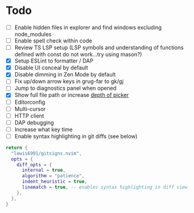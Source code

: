 # Todo

- [ ] Enable hidden files in explorer and find windows excluding node_modules
- [ ] Enable spell check within code
- [ ] Review TS LSP setup (LSP symbols and understanding of functions defined with const do not work...try using mason?)
- [x] Setup ESLint to formatter / DAP
- [x] Disable UI conceal by default
- [x] Disable dimming in Zen Mode by default
- [ ] Fix up/down arrow keys in grug-far to gk/gj
- [ ] Jump to diagnostics panel when opened
- [x] Show full file path or increase [depth of picker](https://github.com/folke/snacks.nvim/blob/main/docs/picker.md)
- [ ] Editorconfig
- [ ] Multi-cursor
- [ ] HTTP client
- [ ] DAP debugging
- [ ] Increase what key time
- [ ] Enable syntax highlighting in git diffs (see below)

```lua
return {
  "lewis6991/gitsigns.nvim",
  opts = {
    diff_opts = {
      internal = true,
      algorithm = "patience",
      indent_heuristic = true,
      linematch = true, -- enables syntax highlighting in diff view
    },
  },
}
```
